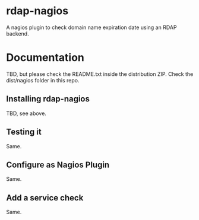 # rdap-nagios

A nagios plugin to check domain name expiration date using an RDAP backend.

# Documentation

TBD, but please check the README.txt inside the distribution ZIP. Check the dist/nagios folder in this repo.

## Installing rdap-nagios

TBD, see above.

## Testing it

Same.

## Configure as Nagios Plugin

Same.

## Add a service check

Same.

